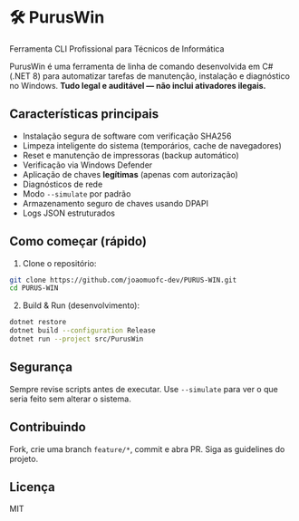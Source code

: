 # 🛠️ PurusWin
Ferramenta CLI Profissional para Técnicos de Informática

PurusWin é uma ferramenta de linha de comando desenvolvida em C# (.NET 8) para automatizar tarefas de manutenção, instalação e diagnóstico no Windows. **Tudo legal e auditável — não inclui ativadores ilegais.**

## Características principais
- Instalação segura de software com verificação SHA256
- Limpeza inteligente do sistema (temporários, cache de navegadores)
- Reset e manutenção de impressoras (backup automático)
- Verificação via Windows Defender
- Aplicação de chaves **legítimas** (apenas com autorização)
- Diagnósticos de rede
- Modo `--simulate` por padrão
- Armazenamento seguro de chaves usando DPAPI
- Logs JSON estruturados

## Como começar (rápido)
1. Clone o repositório:
```bash
git clone https://github.com/joaomuofc-dev/PURUS-WIN.git
cd PURUS-WIN
```

2. Build & Run (desenvolvimento):

```bash
dotnet restore
dotnet build --configuration Release
dotnet run --project src/PurusWin
```

## Segurança

Sempre revise scripts antes de executar. Use `--simulate` para ver o que seria feito sem alterar o sistema.

## Contribuindo

Fork, crie uma branch `feature/*`, commit e abra PR. Siga as guidelines do projeto.

## Licença

MIT